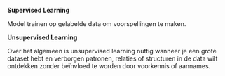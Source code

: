 **Supervised Learning**

Model trainen op gelabelde data om voorspellingen te maken.

**Unsupervised Learning**

Over het algemeen is unsupervised learning nuttig wanneer je een
grote dataset hebt en verborgen patronen, relaties of structuren in de data wilt 
ontdekken zonder beïnvloed te worden door voorkennis of aannames.

